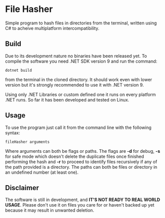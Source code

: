 File Hasher
===

Simple program to hash files in directories from the terminal, written using C# to acheive multiplatform intercompatibility.

## Build
Due to its development nature no binaries have been released yet. To compile the software you need .NET SDK version 9 and run the command:
```
dotnet build
```
from the terminal in the cloned directory. It should work even with lower version but it's strongly recommended to use it with .NET version 9.

Using only .NET Libraries or custom defined one it runs on every platform .NET runs. So far it has been developed and tested on Linux.

## Usage
To use the program just call it from the command line with the following syntax:
```
fileHasher arguments
```

Where arguments can both be flags or paths. The flags are **-d** for debug, **-s** for safe mode which doesn't delete the duplicate files once finished performing the hash and **-r** to proceed to identify files recursively if any of the path provided is a directory.
The paths can both be files or directory in an undefined number (at least one).

## Disclaimer
The software is still in development, and **IT'S NOT READY TO REAL WORLD USAGE**. Please don't use it on files you care for or haven't backed up yet because it may result in unwanted deletion.
